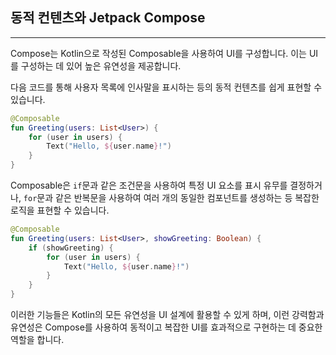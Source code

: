 ## 동적 컨텐츠와 Jetpack Compose

---

Compose는 Kotlin으로 작성된 Composable을 사용하여 UI를 구성합니다.
이는 UI를 구성하는 데 있어 높은 유연성을 제공합니다. 

다음 코드를 통해 사용자 목록에 인사말을 표시하는 등의 동적 컨텐츠를 쉽게 표현할 수 있습니다.
```kotlin
@Composable
fun Greeting(users: List<User>) {
    for (user in users) {
        Text("Hello, ${user.name}!")
    }
}
```

Composable은 `if`문과 같은 조건문을 사용하여 특정 UI 요소를 표시 유무를 결정하거나, 
`for`문과 같은 반복문을 사용하여 여러 개의 동일한 컴포넌트를 생성하는 등 복잡한 로직을 표현할 수 있습니다.
```kotlin
@Composable
fun Greeting(users: List<User>, showGreeting: Boolean) {
    if (showGreeting) {
        for (user in users) {
            Text("Hello, ${user.name}!")
        }
    }
}
```

이러한 기능들은 Kotlin의 모든 유연성을 UI 설계에 활용할 수 있게 하며, 이런 강력함과 유연성은 Compose를 사용하여 동적이고 복잡한 UI를 효과적으로 구현하는 데 중요한 역할을 합니다.
